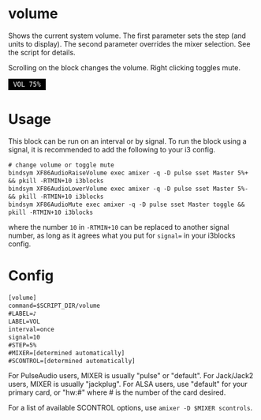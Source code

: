 # volume

Shows the current system volume. The first parameter sets the step (and units
to display). The second parameter overrides the mixer selection.
See the script for details.

Scrolling on the block changes the volume. Right clicking toggles mute.

![](volume.png)

# Usage

This block can be run on an interval or by signal. To run the block using a
signal, it is recommended to add the following to your i3 config.

```
# change volume or toggle mute
bindsym XF86AudioRaiseVolume exec amixer -q -D pulse sset Master 5%+ && pkill -RTMIN+10 i3blocks 
bindsym XF86AudioLowerVolume exec amixer -q -D pulse sset Master 5%- && pkill -RTMIN+10 i3blocks
bindsym XF86AudioMute exec amixer -q -D pulse sset Master toggle && pkill -RTMIN+10 i3blocks
```

where the number `10` in `-RTMIN+10` can be replaced to another signal number,
as long as it agrees what you put for `signal=` in your i3blocks config.


# Config

```
[volume]
command=$SCRIPT_DIR/volume
#LABEL=♪ 
LABEL=VOL 
interval=once
signal=10
#STEP=5%
#MIXER=[determined automatically]
#SCONTROL=[determined automatically]
```
For PulseAudio users, MIXER is usually "pulse" or "default".
For Jack/Jack2 users, MIXER is usually "jackplug".
For ALSA users, use "default" for your primary card, or "hw:#" 
where # is the number of the card desired.

For a list of available SCONTROL options, use `amixer -D $MIXER scontrols`.
